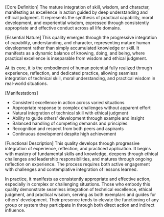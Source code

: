 [Core Definition]
The mature integration of skill, wisdom, and character, manifesting as excellence in action guided by deep understanding and ethical judgment. It represents the synthesis of practical capability, moral development, and experiential wisdom, expressed through consistently appropriate and effective conduct across all life domains.

[Essential Nature]
This quality emerges through the progressive integration of capability, understanding, and character, representing mature human development rather than simply accumulated knowledge or skill. It manifests as a dynamic balance of knowing, doing, and being, where practical excellence is inseparable from wisdom and ethical judgment.

At its core, it is the embodiment of human potential fully realized through experience, reflection, and dedicated practice, allowing seamless integration of technical skill, moral understanding, and practical wisdom in real-world situations.

[Manifestations]
- Consistent excellence in action across varied situations
- Appropriate response to complex challenges without apparent effort
- Natural integration of technical skill with ethical judgment
- Ability to guide others' development through example and insight
- Balanced handling of competing demands and principles
- Recognition and respect from both peers and aspirants
- Continuous development despite high achievement

[Functional Description]
This quality develops through progressive integration of experience, reflection, and practiced application. It begins with mastery of fundamental skills and knowledge, deepens through ethical challenges and leadership responsibilities, and matures through ongoing reflection on experience. The process requires both active engagement with challenges and contemplative integration of lessons learned.

In practice, it manifests as consistently appropriate and effective action, especially in complex or challenging situations. Those who embody this quality demonstrate seamless integration of technical excellence, ethical judgment, and practical wisdom, serving as both exemplars and guides for others' development. Their presence tends to elevate the functioning of any group or system they participate in through both direct action and indirect influence.